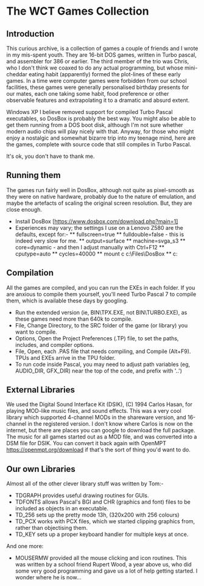 # The WCT Games Collection

## Introduction

This curious archive, is a collection of games a couple of friends and I wrote in my mis-spent youth. They are 16-bit DOS games, written in Turbo 
pascal, and assembler for 386 or earlier. The third member of the trio was Chris, who I don't think we coaxed to do any actual programming, but
whose mini-cheddar eating habit (apparently) formed the plot-lines of these early games. In a time were computer games were forbidden from our
school facilities, these games were generally personalised birthday presents for our mates, each one taking some habit, food preference or
other observable features and extrapolating it to a dramatic and absurd extent.

Windows XP I believe removed support for compiled Turbo Pascal executables, so DosBox is probably the best way. You might also be able to 
get them running from a DOS boot disk, although I'm not sure whether modern audio chips will play nicely with that. 
Anyway, for those who might enjoy a nostalgic and somewhat bizarre trip into my teenage mind, here are the games, complete with source code that
still compiles in Turbo Pascal. 

It's ok, you don't have to thank me.

## Running them

The games run fairly well in DosBox, although not quite as pixel-smooth as they were on native hardware, probably due to the nature
of emulation, and maybe the artefacts of scaling the original screen resolution. But, they are close enough. 

* Install DosBox [https://www.dosbox.com/download.php?main=1]
* Experiences may vary; the settings I use on a Lenovo Z580 are the defaults, except for:-
** fullscreen=true
** fulldouble=false - this is indeed very slow for me.
** output=surface
** machine=svga_s3
** core=dynamic - and then I adjust manually with Ctrl+F12
** cputype=auto
** cycles=40000
** mount c c:\Files\DosBox
** c:

## Compilation

All the games are compiled, and you can run the EXEs in each folder. If you are anxious to compile them yourself, you'll need Turbo Pascal 7 
to compile them, which is available these days by googling. 
* Run the extended version (ie, BIN\TPX.EXE, not BIN\TURBO.EXE), as these games need more than 640k to compile. 
* File, Change Directory, to the SRC folder of the game (or library) you want to compile.
* Options, Open the Project Preferences (.TP) file, to set the paths, includes, and compiler options.
* File, Open, each .PAS file that needs compiling, and Compile (Alt+F9). TPUs and EXEs arrive in the TPU folder.
* To run code inside Pascal, you may need to adjust path variables (eg, AUDIO_DIR, GFX_DIR) near the top of the code, and prefix with '..\')

## External Libraries

We used the Digital Sound Interface Kit (DSIK), (C) 1994 Carlos Hasan, for playing MOD-like music files, and sound effects. This was a 
very cool library which supported 4-channel MODs in the shareware version, and 16-channel in the registered version. I don't know where
Carlos is now on the internet, but there are places you can google to download the full package. The music for all games started out as a
MOD file, and was converted into a DSM file for DSIK. You can convert it back again with OpenMPT https://openmpt.org/download if that's 
the sort of thing you'd want to do.

## Our own Libraries

Almost all of the other clever library stuff was written by Tom:-

* TDGRAPH provides useful drawing routines for GUIs.
* TDFONTS allows Pascal's BGI and CHR (graphics and font) files to be included as objects in an executable. 
* TD_256 sets up the pretty mode 13h, (320x200 with 256 colours)
* TD_PCX works with PCX files, which we started clipping graphics from, rather than objectising them.
* TD_KEY sets up a proper keyboard handler for multiple keys at once.

And one more:

* MOUSERMW provided all the mouse clicking and icon routines. This was written by a school friend Rupert Wood, a year above us, 
who did some very good programming and gave us a lot of help getting started. I wonder where he is now...
